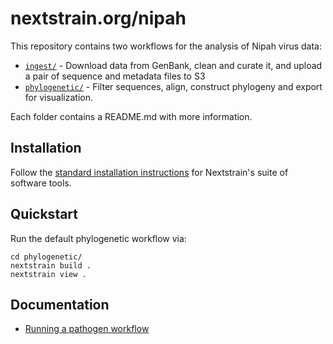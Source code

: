 # nextstrain.org/nipah

This repository contains two workflows for the analysis of Nipah virus data:

- [`ingest/`](./ingest) - Download data from GenBank, clean and curate it, and upload a pair of sequence and metadata files to S3
- [`phylogenetic/`](./phylogenetic) - Filter sequences, align, construct phylogeny and export for visualization.

Each folder contains a README.md with more information.

## Installation

Follow the [standard installation instructions](https://docs.nextstrain.org/en/latest/install.html) for Nextstrain's suite of software tools.

## Quickstart

Run the default phylogenetic workflow via:
```
cd phylogenetic/
nextstrain build .
nextstrain view .
```

## Documentation

- [Running a pathogen workflow](https://docs.nextstrain.org/en/latest/tutorials/running-a-workflow.html)